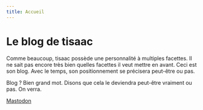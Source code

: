 ```yaml
---
title: Accueil
---
```

# Le blog de tisaac

Comme beaucoup, tisaac possède une personnalité à multiples facettes. 
Il ne sait pas encore très bien quelles facettes il veut mettre en avant.
Ceci est son blog. Avec le temps, son positionnement se précisera peut-être ou pas.

Blog ? Bien grand mot. Disons que cela le deviendra peut-être vraiment ou pas. On verra.

<a rel="me" href="https://piaille.fr/@tisaac">Mastodon</a>